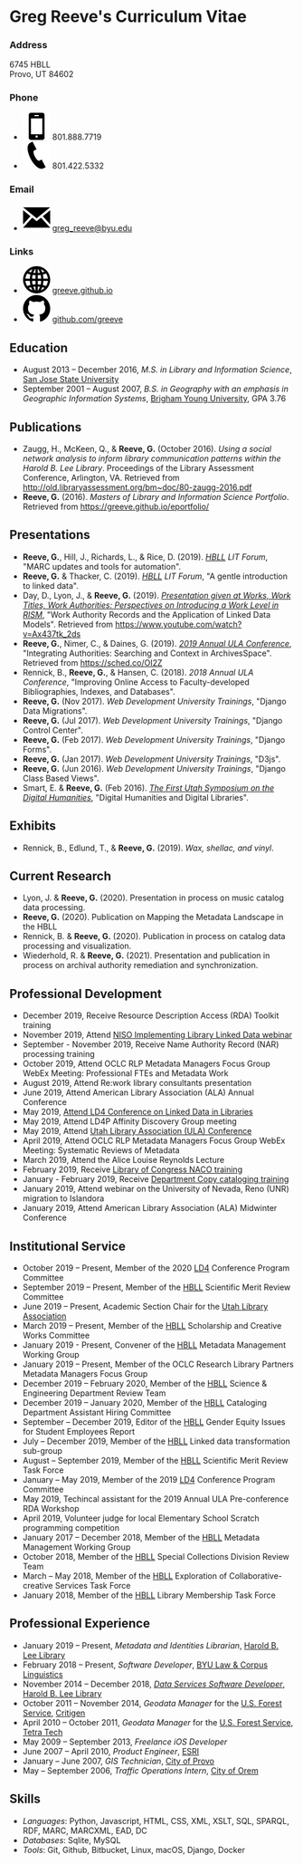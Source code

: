 # Greg Reeve's Curriculum Vitae

### Address

6745 HBLL  
Provo, UT 84602

### Phone

- ![cell phone](assets/images/iconmonstr-smartphone-3.svg) 801.888.7719
- ![work phone](assets/images/iconmonstr-phone-1.svg) 801.422.5332

### Email

- ![email](assets/images/iconmonstr-email-1.svg) <greg_reeve@byu.edu>

### Links

- ![weblink](assets/images/iconmonstr-globe-3.svg) [greeve.github.io][github-site]
- ![github](assets/images/iconmonstr-github-1.svg) [github.com/greeve][github-account]

## Education

- August 2013 – December 2016, *M.S. in Library and Information Science*, [San Jose State University][sjsu]
- September 2001 – August 2007, *B.S. in Geography with an emphasis in Geographic Information Systems*, [Brigham Young University][byu], GPA 3.76 

## Publications

- Zaugg, H., McKeen, Q., & __Reeve, G.__ (October 2016). *Using a social network analysis to inform library communication patterns within the Harold B. Lee Library*. Proceedings of the Library Assessment Conference, Arlington, VA. Retrieved from <http://old.libraryassessment.org/bm~doc/80-zaugg-2016.pdf>
- __Reeve, G.__ (2016). *Masters of Library and Information Science Portfolio*. Retrieved from <https://greeve.github.io/eportfolio/>

## Presentations

- __Reeve, G.__, Hill, J., Richards, L., & Rice, D. (2019). *[HBLL][hbll] LIT Forum*, "MARC updates and tools for automation".
- __Reeve, G.__ & Thacker, C. (2019). *[HBLL][hbll] LIT Forum*, "A gentle introduction to linked data". 
- Day, D., Lyon, J., & __Reeve, G.__ (2019). [*Presentation given at Works, Work Titles, Work Authorities: Perspectives on Introducing a Work Level in RISM*](http://www.rism.info/en/publications/introducing-a-work-level-in-rism-2019.html), "Work Authority Records and the Application of Linked Data Models". Retrieved from <https://www.youtube.com/watch?v=Ax437tk_2ds>
- __Reeve, G.__, Nimer, C., & Daines, G. (2019). [*2019 Annual ULA Conference*](https://ula2019.sched.com), "Integrating Authorities: Searching and Context in ArchivesSpace". Retrieved from <https://sched.co/OI2Z>
- Rennick, B., __Reeve, G.__, & Hansen, C. (2018). *2018 Annual ULA Conference*, "Improving Online Access to Faculty-developed Bibliographies, Indexes, and Databases".
- __Reeve, G.__ (Nov 2017). *Web Development University Trainings*, "Django Data Migrations".
- __Reeve, G.__ (Jul 2017). *Web Development University Trainings*, "Django Control Center".
- __Reeve, G.__ (Feb 2017). *Web Development University Trainings*, "Django Forms".
- __Reeve, G.__ (Jan 2017). *Web Development University Trainings*, "D3js".
- __Reeve, G.__ (Jun 2016). *Web Development University Trainings*, "Django Class Based Views".
- Smart, E. & __Reeve, G.__ (Feb 2016). [*The First Utah Symposium on the Digital Humanities*][dhu1], "Digital Humanities and Digital Libraries".

## Exhibits

- Rennick, B., Edlund, T., & __Reeve, G.__ (2019). *Wax, shellac, and vinyl*.

## Current Research

- Lyon, J. & __Reeve, G.__ (2020). Presentation in process on music catalog data processing. 
- __Reeve, G.__ (2020). Publication on Mapping the Metadata Landscape in the HBLL
- Rennick, B. & __Reeve, G.__ (2020). Publication in process on catalog data processing and visualization.
- Wiederhold, R. & __Reeve, G.__ (2021). Presentation and publication in process on archival authority remediation and synchronization.

## Professional Development

- December 2019, Receive Resource Description Access (RDA) Toolkit training
- November 2019, Attend [NISO Implementing Library Linked Data webinar][niso-ld-webinar]
- September - November 2019, Receive Name Authority Record (NAR) processing training
- October 2019, Attend OCLC RLP Metadata Managers Focus Group WebEx Meeting: Professional FTEs and Metadata Work
- August 2019, Attend Re:work library consultants presentation
- June 2019, Attend American Library Association (ALA) Annual Conference
- May 2019, [Attend LD4 Conference on Linked Data in Libraries][ld4-2019]
- May 2019, Attend LD4P Affinity Discovery Group meeting
- May 2019, Attend [Utah Library Association (ULA) Conference][ula-2019]
- April 2019, Attend OCLC RLP Metadata Managers Focus Group WebEx Meeting: Systematic Reviews of Metadata
- March 2019, Attend the Alice Louise Reynolds Lecture
- February 2019, Receive [Library of Congress NACO training][naco]
- January - February 2019, Receive [Department Copy cataloging training][copy]
- January 2019, Attend webinar on the University of Nevada, Reno (UNR) migration to Islandora
- January 2019, Attend American Library Association (ALA) Midwinter Conference

## Institutional Service

- October 2019 – Present, Member of the 2020 [LD4][ld4] Conference Program Committee
- September 2019 – Present, Member of the [HBLL][hbll] Scientific Merit Review Committee
- June 2019 – Present, Academic Section Chair for the [Utah Library Association][ula]
- March 2019 – Present, Member of the [HBLL][hbll] Scholarship and Creative Works Committee
- January 2019 - Present, Convener of the [HBLL][hbll] Metadata Management Working Group
- January 2019 – Present, Member of the OCLC Research Library Partners Metadata Managers Focus Group
- December 2019 – February 2020, Member of the [HBLL][hbll] Science & Engineering Department Review Team
- December 2019 – January 2020, Member of the [HBLL][hbll] Cataloging Department Assistant Hiring Committee
- September – December 2019, Editor of the [HBLL][hbll] Gender Equity Issues for Student Employees Report
- July – December 2019, Member of the [HBLL][hbll] Linked data transformation sub-group
- August – September 2019, Member of the [HBLL][hbll] Scientific Merit Review Task Force
- January – May 2019, Member of the 2019 [LD4][ld4] Conference Program Committee
- May 2019, Techincal assistant for the 2019 Annual ULA Pre-conference RDA Workshop
- April 2019, Volunteer judge for local Elementary School Scratch programming competition
- January 2017 – December 2018, Member of the [HBLL][hbll] Metadata Management Working Group
- October 2018, Member of the [HBLL][hbll] Special Collections Division Review Team
- March – May 2018, Member of the [HBLL][hbll] Exploration of Collaborative-creative Services Task Force
- January 2018, Member of the [HBLL][hbll] Library Membership Task Force

## Professional Experience

- January 2019 – Present, *Metadata and Identities Librarian*, [Harold B. Lee Library][hbll]
- February 2018 – Present, *Software Developer*, [BYU Law & Corpus Linguistics][byulcl]
- November 2014 – December 2018, [*Data Services Software Developer*][personnel], [Harold B. Lee Library][hbll]
- October 2011 – November 2014, *Geodata Manager* for the [U.S. Forest Service][usfs], [Critigen][critigen]
- April 2010 – October 2011, *Geodata Manager* for the [U.S. Forest Service][usfs], [Tetra Tech][tt]
- May 2009 – September 2013, *Freelance iOS Developer*
- June 2007 – April 2010, *Product Engineer*, [ESRI][esri]
- January – June 2007, *GIS Technician*, [City of Provo][provo-city]
- May – September 2006, *Traffic Operations Intern*, [City of Orem][orem-city]

## Skills

- *Languages*: Python, Javascript, HTML, CSS, XML, XSLT, SQL, SPARQL, RDF, MARC, MARCXML, EAD, DC
- *Databases*: Sqlite, MySQL
- *Tools*: Git, Github, Bitbucket, Linux, macOS, Django, Docker

[github-site]: https://greeve.github.io
[github-account]: https://github.com/greeve
[sjsu]: https://www.sjsu.edu
[dhu1]: https://web.archive.org/web/20160826211035/http://dhu1.byu.edu:80/
[byu]: https://byu.edu
[hbll]: https://lib.byu.edu
[byulcl]: https://lcl.byu.edu/
[lawncl]: https://lawncl.byu.edu/
[usfs]: https://www.fs.fed.us
[ld4]: https://wiki.duraspace.org/pages/viewpage.action?pageId=104568167
[personnel]: https://lib.byu.edu/directory/greg-reeve/
[critigen]: http://www.critigen.com/
[ivm]: http://www.fs.fed.us/ivm/
[usfs-agol]: http://usfs.maps.arcgis.com/
[lwcf]: http://www.fs.fed.us/land/staff/LWCF/
[tt]: http://tetratech.com/
[esri]: http://esri.com/
[provo-city]: http://www.provo.org/
[oit]: https://it.byu.edu/
[orem-city]: https://orem.org/
[custodial]: http://plantwo.byu.edu/custodial/index.html
[mtc]: https://www.mtc.byu.edu/
[ula]: http://ula.org
[naco]: https://www.loc.gov/catworkshop/courses/naco-RDA/index.html
[copy]: https://sites.lib.byu.edu/cataloging/department-manual/department-training/6-5-copy-cataloging-instructions/
[niso-ld-webinar]: https://www.niso.org/events/2019/11/implementing-linked-library-data
[ld4-2019]: https://wiki.lyrasis.org/display/LD4P2/2019+LD4+Conference+on+Linked+Data+in+Libraries
[ula-2019]: https://ula2019.sched.com
